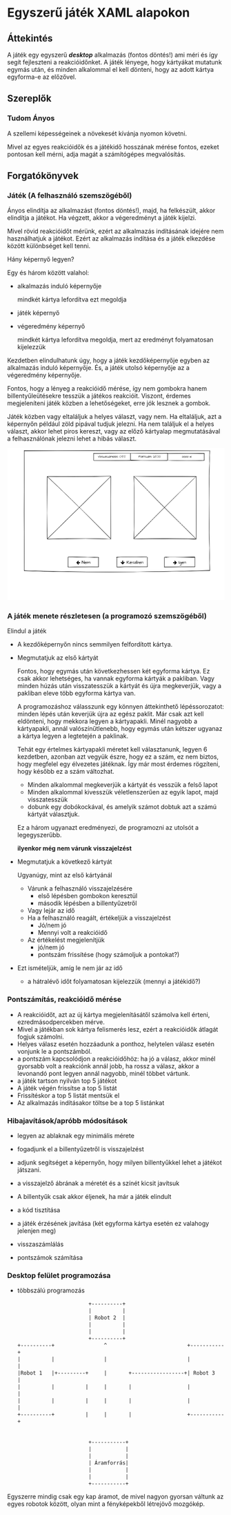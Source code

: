 ﻿# Egyszerű játék XAML alapokon

## Áttekintés
A játék egy egyszerű ***desktop*** alkalmazás (fontos döntés!) ami méri és így segít fejleszteni a reakcióidőnket. A játék lényege, hogy kártyákat mutatunk egymás után, és minden alkalommal el kell dönteni, hogy az adott kártya egyforma-e az előzővel.


## Szereplők
### Tudom Ányos

  A szellemi képességeinek a növekesét kívánja nyomon követni.

  Mivel az egyes reakcióidők és a játékidő hosszának mérése fontos, ezeket pontosan kell mérni, adja magát a számítógépes megvalósítás.

## Forgatókönyvek
### Játék (A felhasználó szemszögéből)
  
  Ányos elindítja az alkalmazást (fontos döntés!), majd, ha felkészült, akkor elindítja a játékot. Ha végzett, akkor a végeredményt a játék kijelzi.

  Mivel rövid reakcióidőt mérünk, ezért az alkalmazás indításának idejére nem használhatjuk a játékot. Ezért az alkalmazás indítása és a játék elkezdése között különbséget kell tenni.

  Hány képernyő legyen?

  Egy és három között valahol:

  - alkalmazás induló képernyője 
  
    mindkét kártya lefordítva ezt megoldja

  - játék képernyő
  - végeredmény képernyő 
  
    mindkét kártya lefordítva megoldja, mert az eredményt folyamatosan kijelezzük

Kezdetben elindulhatunk úgy, hogy a játék kezdőképernyője egyben az alkalmazás induló képernyője. És, a játék utolsó képernyője az a végeredmény képernyője.

  Fontos, hogy a lényeg a reakcióidő mérése, így nem gombokra hanem billentyűleütésekre tesszük a játékos reakcióit. Viszont, érdemes megjeleníteni játék közben a lehetőségeket, erre jók lesznek a gombok.

Játék közben vagy eltaláljuk a helyes választ, vagy nem. Ha eltaláljuk, azt a képernyőn például zöld pipával tudjuk jelezni.
Ha nem találjuk el a helyes választ, akkor lehet piros kereszt, vagy az előző kártyalap megmutatásával a felhasználónak jelezni lehet a hibás választ.

![Játék képernyő](img/playdisplay.png)

### A játék menete részletesen (a programozó szemszögéből)

Elindul a játék
- A kezdőképernyőn nincs semmilyen felfordított kártya.
- Megmutatjuk az első kártyát
  
  Fontos, hogy egymás után következhessen két egyforma kártya. Ez csak akkor lehetséges, ha vannak egyforma kártyák a pakliban. Vagy minden húzás után visszatesszük a kártyát és újra megkeverjük, vagy a pakliban eleve több egyforma kártya van.

  A programozáshoz válasszunk egy könnyen áttekinthető lépéssorozatot: minden lépés után keverjük újra az egész paklit.
  Már csak azt kell eldönteni, hogy mekkora legyen a kártyapakli. Minél nagyobb a kártyapakli, annál valószínűtlenebb, hogy egymás után kétszer ugyanaz a kártya legyen a legtetején a paklinak.

  Tehát egy értelmes kártyapakli méretet kell választanunk, legyen 6 kezdetben, azonban azt vegyük észre, hogy ez a szám, ez nem biztos, hogy megfelel egy élvezetes játéknak. Így már most érdemes rögzíteni, hogy később ez a szám változhat.
  
  - Minden alkalommal megkeverjük a kártyát és vesszük a felső lapot
  - Minden alkalommal kivesszük véletlenszerűen az egyik lapot, majd visszatesszük
  - dobunk egy dobókockával, és amelyik számot dobtuk azt a számú kártyát választjuk.

  Ez a három ugyanazt eredményezi, de programozni az utolsót a legegyszerűbb.

  **ilyenkor még nem várunk visszajelzést**

- Megmutatjuk a következő kártyát
  
  Ugyanúgy, mint az első kártyánál
  
  - Várunk a felhasználó visszajelzésére
    - első lépésben gombokon keresztül
    - második lépésben a billentyűzetről
  - Vagy lejár az idő
  - Ha a felhasználó reagált, értékeljük a visszajelzést
    - Jó/nem jó
    - Mennyi volt a reakcióidő
  - Az értékelést megjelenítjük
    - jó/nem jó
    - pontszám frissítése (hogy számoljuk a pontokat?)

- Ezt ismételjük, amíg le nem jár az idő 
  - a hátralévő időt folyamatosan kijelezzük (mennyi a játékidő?)

### Pontszámítás, reakcióidő mérése
- A reakcióidőt, azt az új kártya megjelenításátől számolva kell érteni, ezredmásodpercekben mérve.
- Mivel a játékban sok kártya felismerés lesz, ezért a reakcióidők átlagát fogjuk számolni.
- Helyes válasz esetén hozzáadunk a ponthoz, helytelen válasz esetén vonjunk le a pontszámból. 
- a pontszám kapcsolódjon a reakcióidőhöz: ha jó a válasz, akkor minél gyorsabb volt a reakciónk annál jobb, ha rossz a válasz, akkor a levonandó pont legyen annál nagyobb, minél többet vártunk.
- a játék tartson nyilván top 5 játékot
- A játék végén frissítse a top 5 listát
- Frissítéskor a top 5 listát mentsük el
- Az alkalmazás indításakor töltse be a top 5 listánkat

### Hibajavítások/apróbb módosítások
- legyen az ablaknak egy minimális mérete
- fogadjunk el a billentyűzetről is visszajelzést
- adjunk segítséget a képernyőn, hogy milyen billentyűkkel lehet a játékot játszani.
- a visszajelző ábrának a méretét és a színét kicsit javítsuk
- A billentyűk csak akkor éljenek, ha már a játék elindult

- a kód tisztítása
- a játék érzésének javítása (két egyforma kártya esetén ez valahogy jelenjen meg)
- visszaszámlálás
- pontszámok számítása

### Desktop felület programozása
- többszálú programozás




                             +----------+
                             |          |
                             | Robot 2  |
                             |          |
                             |          |
                             +----------+
      +----------+                ^                          +-----------+
      |          |                |                          |           |
      |Robot 1   |+---------+     |       +-----------------+| Robot 3   |
      |          |          |     |       |                  |           |
      |          |          |     |       |                  |           |
      +----------+          |     |       |                  +-----------+


                             +-----------+
                             |           |
                             |           |
                             | Áramforrás|
                             |           |
                             |           |
                             +-----------+

Egyszerre mindig csak egy kap áramot, de mivel nagyon gyorsan váltunk az egyes robotok között, olyan mint a fényképekből létrejövő mozgókép.